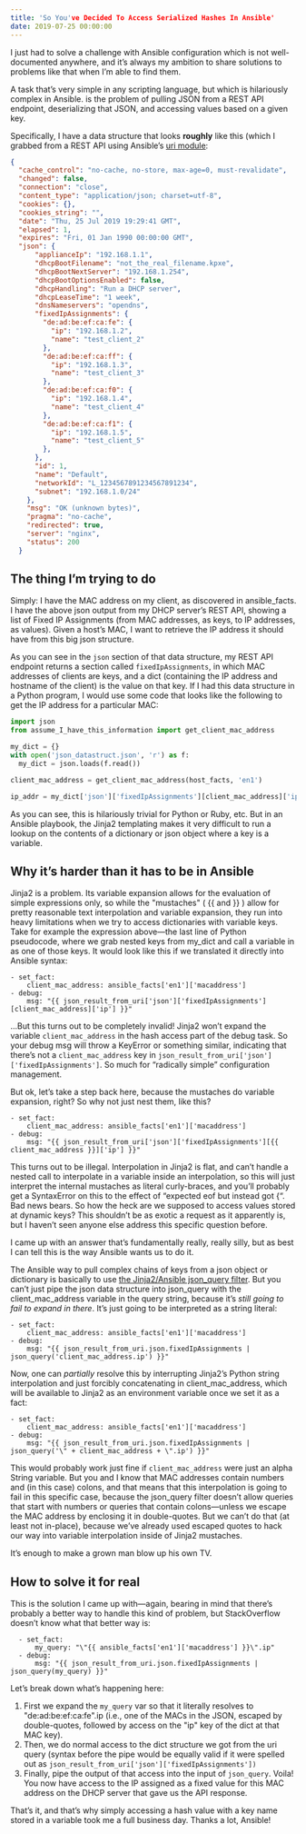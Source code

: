 ```yaml
---
title: 'So You've Decided To Access Serialized Hashes In Ansible'
date: 2019-07-25 00:00:00
---
```


I just had to solve a challenge with Ansible configuration which is not well-documented anywhere, and it’s always my ambition to share solutions to problems like that when I’m able to find them.

A task that’s very simple in any scripting language, but which is hilariously complex in Ansible. is the problem of pulling JSON from a REST API endpoint, deserializing that JSON, and accessing values based on a given key.

Specifically, I have a data structure that looks **roughly** like this (which I grabbed from a REST API using Ansible’s [uri module](https://docs.ansible.com/ansible/latest/modules/uri_module.html):

```json
{
  "cache_control": "no-cache, no-store, max-age=0, must-revalidate",
  "changed": false,
  "connection": "close",
  "content_type": "application/json; charset=utf-8",
  "cookies": {},
  "cookies_string": "",
  "date": "Thu, 25 Jul 2019 19:29:41 GMT",
  "elapsed": 1,
  "expires": "Fri, 01 Jan 1990 00:00:00 GMT",
  "json": {
      "applianceIp": "192.168.1.1",
      "dhcpBootFilename": "not_the_real_filename.kpxe",
      "dhcpBootNextServer": "192.168.1.254",
      "dhcpBootOptionsEnabled": false,
      "dhcpHandling": "Run a DHCP server",
      "dhcpLeaseTime": "1 week",
      "dnsNameservers": "opendns",
      "fixedIpAssignments": {
        "de:ad:be:ef:ca:fe": {
          "ip": "192.168.1.2",
          "name": "test_client_2"
        },
        "de:ad:be:ef:ca:ff": {
          "ip": "192.168.1.3",
          "name": "test_client_3"
        },
        "de:ad:be:ef:ca:f0": {
          "ip": "192.168.1.4",
          "name": "test_client_4"
        },
        "de:ad:be:ef:ca:f1": {
          "ip": "192.168.1.5",
          "name": "test_client_5"
        },
      },
      "id": 1,
      "name": "Default",
      "networkId": "L_1234567891234567891234",
      "subnet": "192.168.1.0/24"
    },
    "msg": "OK (unknown bytes)",
    "pragma": "no-cache",
    "redirected": true,
    "server": "nginx",
    "status": 200
  }
```

## The thing I’m trying to do
Simply: I have the MAC address on my client, as discovered in ansible_facts. I have the above json output from my DHCP server’s REST API, showing a list of Fixed IP Assignments (from MAC addresses, as keys, to IP addresses, as values). Given a host’s MAC, I want to retrieve the IP address it should have from this big json structure.

As you can see in the `json` section of that data structure, my REST API endpoint returns a section called `fixedIpAssignments`, in which MAC addresses of clients are keys, and a dict (containing the IP address and hostname of the client) is the value on that key. If I had this data structure in a Python program, I would use some code that looks like the following to get the IP address for a particular MAC:

```python
import json
from assume_I_have_this_information import get_client_mac_address

my_dict = {}
with open('json_datastruct.json', 'r') as f:
  my_dict = json.loads(f.read())

client_mac_address = get_client_mac_address(host_facts, 'en1')

ip_addr = my_dict['json']['fixedIpAssignments'][client_mac_address]['ip']
```

As you can see, this is hilariously trivial for Python or Ruby, etc. But in an Ansible playbook, the Jinja2 templating makes it very difficult to run a lookup on the contents of a dictionary or json object where a key is a variable.

## Why it’s harder than it has to be in Ansible
Jinja2 is a problem. Its variable expansion allows for the evaluation of simple expressions only, so while the "mustaches" ( {{ and }} ) allow for pretty reasonable text interpolation and variable expansion, they run into heavy limitations when we try to access dictionaries with variable keys. Take for example the expression above—the last line of Python pseudocode, where we grab nested keys from my_dict and call a variable in as one of those keys. It would look like this if we translated it directly into Ansible syntax:

```
- set_fact:
    client_mac_address: ansible_facts['en1']['macaddress']
- debug:
    msg: "{{ json_result_from_uri['json']['fixedIpAssignments'][client_mac_address]['ip'] }}"
```

…But this turns out to be completely invalid! Jinja2 won’t expand the variable `client_mac_address` in the hash access part of the debug task. So your debug msg will throw a KeyError or something similar, indicating that there’s not a `client_mac_address` key in `json_result_from_uri['json']['fixedIpAssignments']`. So much for “radically simple” configuration management.

But ok, let’s take a step back here, because the mustaches do variable expansion, right? So why not just nest them, like this?

```
- set_fact:
    client_mac_address: ansible_facts['en1']['macaddress']
- debug:
    msg: "{{ json_result_from_uri['json']['fixedIpAssignments'][{{ client_mac_address }}]['ip'] }}"
```

This turns out to be illegal. Interpolation in Jinja2 is flat, and can’t handle a nested call to interpolate in a variable inside an interpolation, so this will just interpret the internal mustaches as literal curly-braces, and you’ll probably get a SyntaxError on this to the effect of “expected eof but instead got {“. Bad news bears. So how the heck are we supposed to access values stored at dynamic keys? This shouldn’t be as exotic a request as it apparently is, but I haven’t seen anyone else address this specific question before.

I came up with an answer that’s fundamentally really, really silly, but as best I can tell this is the way Ansible wants us to do it.

The Ansible way to pull complex chains of keys from a json object or dictionary is basically to use [the Jinja2/Ansible json_query filter](https://docs.ansible.com/ansible/latest/user_guide/playbooks_filters.html#json-query-filter). But you can’t just pipe the json data structure into json_query with the client_mac_address variable in the query string, because it’s _still going to fail to expand in there_. It’s just going to be interpreted as a string literal:

```
- set_fact:
    client_mac_address: ansible_facts['en1']['macaddress']
- debug:
    msg: "{{ json_result_from_uri.json.fixedIpAssignments | json_query('client_mac_address.ip') }}"
```

Now, one can _partially_ resolve this by interrupting Jinja2’s Python string interpolation and just forcibly concatenating in client_mac_address, which will be available to Jinja2 as an environment variable once we set it as a fact:

```
- set_fact:
    client_mac_address: ansible_facts['en1']['macaddress']
- debug:
    msg: "{{ json_result_from_uri.json.fixedIpAssignments | json_query('\" + client_mac_address + \".ip') }}"
```

This would probably work just fine if `client_mac_address` were just an alpha String variable. But you and I know that MAC addresses contain numbers and (in this case) colons, and that means that this interpolation is going to fail in this specific case, because the json_query filter doesn’t allow queries that start with numbers or queries that contain colons—unless we escape the MAC address by enclosing it in double-quotes. But we can’t do that (at least not in-place), because we’ve already used escaped quotes to hack our way into variable interpolation inside of Jinja2 mustaches.

It’s enough to make a grown man blow up his own TV.

## How to solve it for real
This is the solution I came up with—again, bearing in mind that there’s probably a better way to handle this kind of problem, but StackOverflow doesn’t know what that better way is:

```
  - set_fact:
      my_query: "\"{{ ansible_facts['en1']['macaddress'] }}\".ip"
  - debug:
      msg: "{{ json_result_from_uri.json.fixedIpAssignments | json_query(my_query) }}"
```

Let’s break down what’s happening here:

1. First we expand the `my_query` var so that it literally resolves to "de:ad:be:ef:ca:fe".ip (i.e., one of the MACs in the JSON, escaped by double-quotes, followed by access on the "ip" key of the dict at that MAC key).
2. Then, we do normal access to the dict structure we got from the uri query (syntax before the pipe would be equally valid if it were spelled out as `json_result_from_uri['json']['fixedIpAssignments'])`
3. Finally, pipe the output of that access into the input of `json_query`. Voila! You now have access to the IP assigned as a fixed value for this MAC address on the DHCP server that gave us the API response.

That’s it, and that’s why simply accessing a hash value with a key name stored in a variable took me a full business day. Thanks a lot, Ansible!
